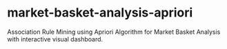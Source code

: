# market-basket-analysis-apriori
 Association Rule Mining using Apriori Algorithm for Market Basket Analysis with interactive visual dashboard.
